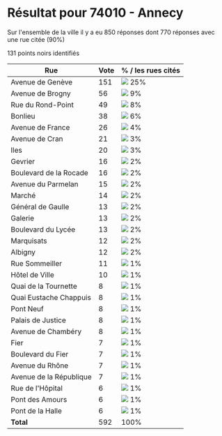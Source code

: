 # Résultat pour 74010 - Annecy

Sur l'ensemble de la ville il y a eu 850 réponses dont 770 réponses avec une rue citée (90%)

131 points noirs identifiés

| Rue | Vote | % / les rues cités|
|-----|------|-------------------|
| Avenue de Genève | 151 | <img src="../../img/bar_25.gif" />&nbsp;25%|
| Avenue de Brogny | 56 | <img src="../../img/bar_9.gif" />&nbsp;9%|
| Rue du Rond-Point | 49 | <img src="../../img/bar_8.gif" />&nbsp;8%|
| Bonlieu | 38 | <img src="../../img/bar_6.gif" />&nbsp;6%|
| Avenue de France | 26 | <img src="../../img/bar_4.gif" />&nbsp;4%|
| Avenue de Cran | 21 | <img src="../../img/bar_3.gif" />&nbsp;3%|
| Iles | 20 | <img src="../../img/bar_3.gif" />&nbsp;3%|
| Gevrier | 16 | <img src="../../img/bar_2.gif" />&nbsp;2%|
| Boulevard de la Rocade | 16 | <img src="../../img/bar_2.gif" />&nbsp;2%|
| Avenue du Parmelan | 15 | <img src="../../img/bar_2.gif" />&nbsp;2%|
| Marché | 14 | <img src="../../img/bar_2.gif" />&nbsp;2%|
| Général de Gaulle | 13 | <img src="../../img/bar_2.gif" />&nbsp;2%|
| Galerie | 13 | <img src="../../img/bar_2.gif" />&nbsp;2%|
| Boulevard du Lycée | 13 | <img src="../../img/bar_2.gif" />&nbsp;2%|
| Marquisats | 12 | <img src="../../img/bar_2.gif" />&nbsp;2%|
| Albigny | 12 | <img src="../../img/bar_2.gif" />&nbsp;2%|
| Rue Sommeiller | 11 | <img src="../../img/bar_1.gif" />&nbsp;1%|
| Hôtel de Ville | 10 | <img src="../../img/bar_1.gif" />&nbsp;1%|
| Quai de la Tournette | 8 | <img src="../../img/bar_1.gif" />&nbsp;1%|
| Quai Eustache Chappuis | 8 | <img src="../../img/bar_1.gif" />&nbsp;1%|
| Pont Neuf | 8 | <img src="../../img/bar_1.gif" />&nbsp;1%|
| Palais de Justice | 8 | <img src="../../img/bar_1.gif" />&nbsp;1%|
| Avenue de Chambéry | 8 | <img src="../../img/bar_1.gif" />&nbsp;1%|
| Fier | 7 | <img src="../../img/bar_1.gif" />&nbsp;1%|
| Boulevard du Fier | 7 | <img src="../../img/bar_1.gif" />&nbsp;1%|
| Avenue du Rhône | 7 | <img src="../../img/bar_1.gif" />&nbsp;1%|
| Avenue de la République | 7 | <img src="../../img/bar_1.gif" />&nbsp;1%|
| Rue de l'Hôpital | 6 | <img src="../../img/bar_1.gif" />&nbsp;1%|
| Pont des Amours | 6 | <img src="../../img/bar_1.gif" />&nbsp;1%|
| Pont de la Halle | 6 | <img src="../../img/bar_1.gif" />&nbsp;1%|
| **Total** | 592 | 100%|
